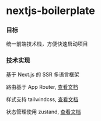 # nextjs-boilerplate

### 目标

统一前端技术栈，方便快速启动项目

### 技术实现

基于 Next.js 的 SSR 多语言框架

路由基于 App Router, [查看文档](https://nextjs.org/docs/app/building-your-application/routing/defining-routes)

样式支持 tailwindcss, [查看文档](https://tailwindcss.com/docs/installation)

状态管理使用 zustand, [查看文档](https://github.com/pmndrs/zustand)
